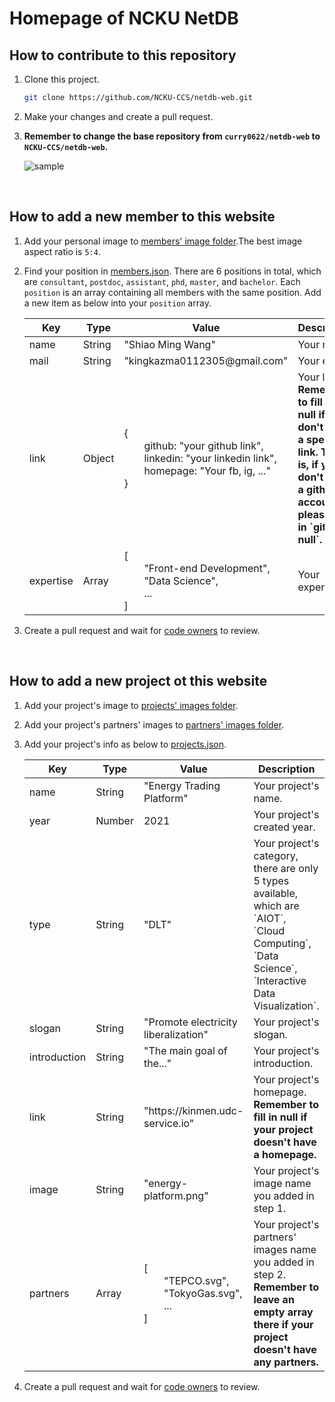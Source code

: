 # Homepage of NCKU NetDB

## How to contribute to this repository

1. Clone this project.

    ```sh
    git clone https://github.com/NCKU-CCS/netdb-web.git
    ```

2. Make your changes and create a pull request.

3. **Remember to change the base repository from `curry0622/netdb-web` to `NCKU-CCS/netdb-web`.**

    ![sample](https://i.imgur.com/wgm4GKY.jpg)

<br>

## How to add a new member to this website

1. Add your personal image to [members' image folder](public/memberPage/members/).The best image aspect ratio is `5:4`.

2. Find your position in [members.json](src/components/memberPage/members.json).
There are 6 positions in total, which are `consultant`, `postdoc`, `assistant`, `phd`, `master`, and `bachelor`. Each `position` is an array containing all members with the same position. Add a new item as below into your `position` array.

    <table>
        <thead>
            <th>Key</th>
            <th>Type</th>
            <th>Value</th>
            <th>Description</th>
        </thead>
        <tr>
            <td rowspan="1">name</td>
            <td>String</td>
            <td>"Shiao Ming Wang"</td>
            <td>Your name.</td>
        </tr>
        <tr>
            <td rowspan="1">mail</td>
            <td>String</td>
            <td>"kingkazma0112305@gmail.com"</td>
            <td>Your email.</td>
        </tr>
        <tr>
            <td rowspan="1">link</td>
            <td>Object</td>
            <td>
            {<br>
                  github: "your github link",<br>
                  linkedin: "your linkedin link",<br>
                  homepage: "Your fb, ig, ..."<br>
            }<br>
            </td>
            <td>Your links. <b>Remember to fill in null if you don't have a specific link. That is, if you don't have a github account, please fill in `github: null`.</b></td>
        </tr>
        <tr>
            <td rowspan="1">expertise</td>
            <td>Array</td>
            <td>
            [<br>
                  "Front-end Development",<br>
                  "Data Science",<br>
                  ...<br>
            ]<br>
            </td>
            <td>Your expertise.</td>
        </tr>
    </table>

3. Create a pull request and wait for [code owners](CODEOWNERS) to review.

<br>

## How to add a new project ot this website

1. Add your project's image to [projects' images folder](public/workPage/pics/).

2. Add your project's partners' images to [partners' images folder](public/workPage/partners/).

3. Add your project's info as below to [projects.json](src/components/workPage/projects.json).

    <table>
        <thead>
            <th>Key</th>
            <th>Type</th>
            <th>Value</th>
            <th>Description</th>
        </thead>
        <tr>
            <td rowspan="1">name</td>
            <td>String</td>
            <td>"Energy Trading Platform"</td>
            <td>Your project's name.</td>
        </tr>
        <tr>
            <td rowspan="1">year</td>
            <td>Number</td>
            <td>2021</td>
            <td>Your project's created year.</td>
        </tr>
        <tr>
            <td rowspan="1">type</td>
            <td>String</td>
            <td>"DLT"</td>
            <td>Your project's category, there are only 5 types available, which are `AIOT`, `Cloud Computing`, `Data Science`, `Interactive Data Visualization`.</td>
        </tr>
        <tr>
            <td rowspan="1">slogan</td>
            <td>String</td>
            <td>"Promote electricity liberalization"<br>
            </td>
            <td>Your project's slogan.</td>
        </tr>
        <tr>
            <td rowspan="1">introduction</td>
            <td>String</td>
            <td>"The main goal of the..."<br>
            </td>
            <td>Your project's introduction.</td>
        </tr>
        <tr>
            <td rowspan="1">link</td>
            <td>String</td>
            <td>"https://kinmen.udc-service.io"<br>
            </td>
            <td>Your project's homepage. <b>Remember to fill in null if your project doesn't have a homepage.</b></td>
        </tr>
        <tr>
            <td rowspan="1">image</td>
            <td>String</td>
            <td>"energy-platform.png"<br>
            </td>
            <td>Your project's image name you added in step 1.</td>
        </tr>
        <tr>
            <td rowspan="1">partners</td>
            <td>Array</td>
            <td>
            [<br>
                  "TEPCO.svg",<br>
                  "TokyoGas.svg",<br>
                  ...<br>
            ]<br>
            </td>
            <td>Your project's partners' images name you added in step 2. <b>Remember to leave an empty array there if your project doesn't have any partners.</b></td>
        </tr>
    </table>

4. Create a pull request and wait for [code owners](CODEOWNERS) to review.
